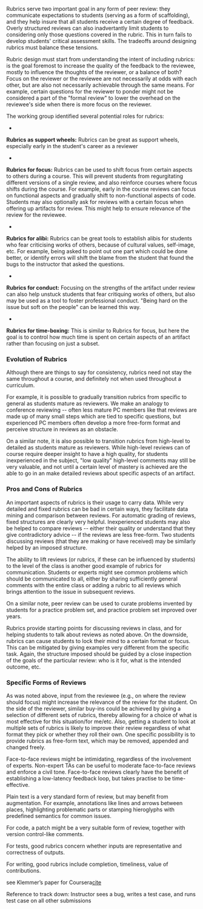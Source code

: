 Rubrics serve two important goal in any form of peer review: they
communicate expectations to students (serving as a form of
scaffolding), and they help insure that all students receive a certain
degree of feedback.  Overly structured reviews can also inadvertantly
limit students to considering only those questions covered in the
rubric.  This in turn fails to develop students' critical assessment
skills.  The tradeoffs around designing rubrics must balance these
tensions.

Rubric design must start from understanding the intent of including
rubrics: is the goal foremost to increase the quality of the
feedback to the reviewee, mostly to influence the thoughts of the
reviewer, or a balance of both? Focus on the reviewer or the
reviewee are not necessarily at odds with each other, but are also
not necessarily achievable through the same means. For example,
certain questions for the reviewer to ponder might not be
considered a part of the "formal review" to lower the overhead on
the reviewee's side when there is more focus on the reviewer.

The working group identified several potential roles for rubrics:

*
**Rubrics as support wheels:**
    Rubrics can be great as support wheels, especially early in 
    the student's career as a reviewer

* 
**Rubrics for focus:**
    Rubrics can be used to shift focus from certain aspects to 
    others during a course. This will prevent students from 
    regurgitating different versions of a single review, and also
    reinforce courses where focus shifts during the course. 
    For example, early in the course reviews can focus on functional
    aspects and gradually shift to non-functional aspects of code. 
    Students may also optionally ask for reviews with a certain 
    focus when offering up artifacts for review. This might help
    to ensure relevance of the review for the reviewee.  

*
**Rubrics for alibi:**
    Rubrics can be great tools to establish alibis for students 
    who fear criticising works of others, because of cultural 
    values, self-image, etc. For example, being asked to point
    out one part which could be done better, or identify errors
    will shift the blame from the student that found the bugs
    to the instructor that asked the questions. 

*
**Rubrics for conduct:**
    Focusing on the strengths of the artifact under review can 
    also help unstuck students that fear critiquing works of 
    others, but also may be used as a tool to foster professional
    conduct. "Being hard on the issue but soft on the people" can 
    be learned this way. 

*
**Rubrics for time-boxing:**
    This is similar to Rubrics for focus, but here the goal is 
    to control how much time is spent on certain aspects of an 
    artifact rather than focusing on just a subset. 


### Evolution of Rubrics

Although there are things to say for consistency, rubrics need
not stay the same throughout a course, and definitely not when
used throughout a curriculum. 

For example, it is possible to gradually transition rubrics from
specific to general as students mature as reviewers. We make an
analogy to conference reviewing -- often less mature PC members
like that reviews are made up of many small steps which are tied
to specific questions, but experienced PC members often develop a
more free-form format and perceive structure in reviews as an
obstacle. 

On a similar note, it is also possible to transition rubrics from
high-level to detailed as students mature as reviewers. While
high-level reviews can of course require deeper insight to have a
high quality, for students inexperienced in the subject, "low
quality" high-level comments may still be very valuable, and not
until a certain level of mastery is achieved are the able to go in
an make detailed reviews about specific aspects of an artifact.


### Pros and Cons of Rubrics

An important aspects of rubrics is their usage to carry data.
While very detailed and fixed rubrics can be bad in certain ways,
they facilitate data mining and comparison between reviews. For
automatic grading of reviews, fixed structures are clearly very
helpful. Inexperienced students may also be helped to compare
reviews -- either their quality or understand that they give
contradictory advice -- if the reviews are less free-form. Two
students discussing reviews (that they are making or have
received) may be similarly helped by an imposed structure.

The ability to lift reviews (or rubrics, if these can be
influenced by students) to the level of the class is another good
example of rubrics for communication. Students or experts might
see common problems which should be communicated to all, either by
sharing sufficiently general comments with the entire class or
adding a rubric to all reviews which brings attention to the issue
in subsequent reviews.

On a similar note, peer review can be used to curate problems
invented by students for a practice problem set, and practice
problem set improved over years.

Rubrics provide starting points for discussing reviews in class,
and for helping students to talk about reviews as noted above. On
the downside, rubrics can cause students to lock their mind to a
certain format or focus. This can be mitigated by giving examples
very different from the specific task. Again, the structure
imposed should be guided by a close inspection of the goals of the
particular review: who is it for, what is the intended outcome,
etc.


### Specific Forms of Reviews

As was noted above, input from the reviewee (e.g., on where the
review should focus) might increase the relevance of the review
for the student. On the side of the reviewer, similar buy-ins
could be achieved by giving a selection of different sets of
rubrics, thereby allowing for a choice of what is most effective
for this situation/for me/etc. Also, getting a student to look at
multiple sets of rubrics is likely to improve their review
regardless of what format they pick or whether they roll their
own. One specific possibility is to provide rubrics as free-form
text, which may be removed, appended and changed freely.

Face-to-face reviews might be intimidating, regardless of the
involvement of experts. Non-expert TAs can be useful to moderate
face-to-face reviews and enforce a civil tone. Face-to-face
reviews clearly have the benefit of establishing a low-latency
feedback loop, but takes practise to be time-effective. 

Plain text is a very standard form of review, but may benefit from
augmentation. For example, annotations like lines and arrows
between places, highlighting problematic parts or stamping
hieroglyphs with predefined semantics for common issues.

For code, a patch might be a very suitable form of review,
together with version control-like comments.

For tests, good rubrics concern whether inputs are representative
and correctness of outputs.

For writing, good rubrics include completion, timeliness, value of
contributions.

see Klemmer’s paper for Coursera[cite](kwl...:peer-self-assess-mooc)

Reference to track down: Instructor sees a bug, writes a test case, and runs test case on all other submissions





